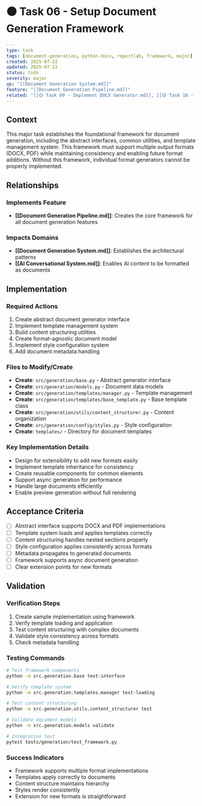 # 🟠 Task 06 - Setup Document Generation Framework

```yaml
---
type: task
tags: [document-generation, python-docx, reportlab, framework, major]
created: 2025-07-22
updated: 2025-07-22
status: todo
severity: major
up: "[[Document Generation System.md]]"
feature: "[[Document Generation Pipeline.md]]"
related: "[[🟡 Task 09 - Implement DOCX Generator.md]], [[🟡 Task 10 - Implement PDF Generator.md]]"
---
```

## Context

This major task establishes the foundational framework for document generation, including the abstract interfaces, common utilities, and template management system. This framework must support multiple output formats (DOCX, PDF) while maintaining consistency and enabling future format additions. Without this framework, individual format generators cannot be properly implemented.

## Relationships

### Implements Feature

- **[[Document Generation Pipeline.md]]**: Creates the core framework for all document generation features

### Impacts Domains

- **[[Document Generation System.md]]**: Establishes the architectural patterns
- **[[AI Conversational System.md]]**: Enables AI content to be formatted as documents

## Implementation

### Required Actions

1. Create abstract document generator interface
2. Implement template management system
3. Build content structuring utilities
4. Create format-agnostic document model
5. Implement style configuration system
6. Add document metadata handling

### Files to Modify/Create

- **Create**: `src/generation/base.py` - Abstract generator interface
- **Create**: `src/generation/models.py` - Document data models
- **Create**: `src/generation/templates/manager.py` - Template management
- **Create**: `src/generation/templates/base_template.py` - Base template class
- **Create**: `src/generation/utils/content_structurer.py` - Content organization
- **Create**: `src/generation/config/styles.py` - Style configuration
- **Create**: `templates/` - Directory for document templates

### Key Implementation Details

- Design for extensibility to add new formats easily
- Implement template inheritance for consistency
- Create reusable components for common elements
- Support async generation for performance
- Handle large documents efficiently
- Enable preview generation without full rendering

## Acceptance Criteria

- [ ] Abstract interface supports DOCX and PDF implementations
- [ ] Template system loads and applies templates correctly
- [ ] Content structuring handles nested sections properly
- [ ] Style configuration applies consistently across formats
- [ ] Metadata propagates to generated documents
- [ ] Framework supports async document generation
- [ ] Clear extension points for new formats

## Validation

### Verification Steps

1. Create sample implementation using framework
2. Verify template loading and application
3. Test content structuring with complex documents
4. Validate style consistency across formats
5. Check metadata handling

### Testing Commands

```bash
# Test framework components
python -m src.generation.base test-interface

# Verify template system
python -m src.generation.templates.manager test-loading

# Test content structuring
python -m src.generation.utils.content_structurer test

# Validate document models
python -m src.generation.models validate

# Integration test
pytest tests/generation/test_framework.py
```

### Success Indicators

- Framework supports multiple format implementations
- Templates apply correctly to documents
- Content structure maintains hierarchy
- Styles render consistently
- Extension for new formats is straightforward